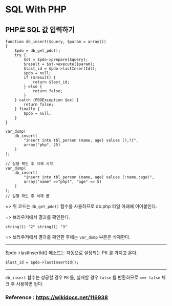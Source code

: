 # SQL With PHP

## PHP로 SQL 값 입력하기

```
function db_insert($query, $param = array())
{
    $pdo = db_get_pdo();
    try {
        $st = $pdo->prepare($query);
        $result = $st->execute($param);
        $last_id = $pdo->lastInsertId();
        $pdo = null;
        if ($result) {
            return $last_id;
        } else {
            return false;
        }
    } catch (PDOException $ex) {
        return false;
    } finally {
        $pdo = null;
    }
}

var_dump(
    db_insert(
        "insert into tbl_person (name, age) values (?,?)",
        array("php", 25)
    )
);

// 실행 확인 후 삭제 시작
var_dump(
    db_insert(
        "insert into tbl_person (name, age) values (:name,:age)",
        array("name" =>"php7", "age" => 5)
    )
);
// 실행 확인 후 삭제 끝
```

=> 위 코드는 `db_get_pdo()` 함수를 사용하므로 db.php 파일 아래에 이어붙인다.

=> 브라우저에서 결과를 확인한다.

```
string(1) "2" string(1) "3" 
```

=> 브라우저에서 결과를 확인한 후에는 `var_dump` 부분은 삭제한다.

---

$pdo->lastInsertId() 메소드는 자동으로 설정되는 PK 를 가지고 온다.

```
$last_id = $pdo->lastInsertId();
```

---

`db_insert` 함수는 성공할 경우 `PK` 를, 실패할 경우 `false` 를 반환하므로 `=== false` 체크 후 사용하면 된다.

### Reference : https://wikidocs.net/116938